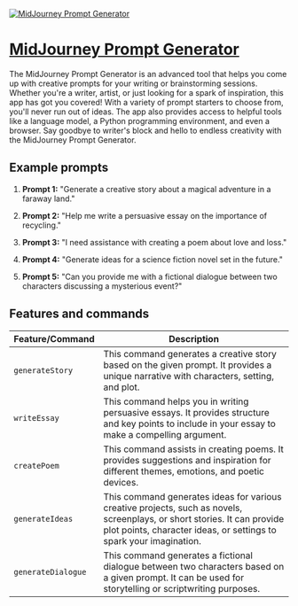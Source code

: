 [![MidJourney Prompt Generator](null)](https://chat.openai.com/g/g-MUJ3zHjvn-midjourney-prompt-generator)

# [MidJourney Prompt Generator](https://chat.openai.com/g/g-MUJ3zHjvn-midjourney-prompt-generator)

The MidJourney Prompt Generator is an advanced tool that helps you come up with creative prompts for your writing or brainstorming sessions. Whether you're a writer, artist, or just looking for a spark of inspiration, this app has got you covered! With a variety of prompt starters to choose from, you'll never run out of ideas. The app also provides access to helpful tools like a language model, a Python programming environment, and even a browser. Say goodbye to writer's block and hello to endless creativity with the MidJourney Prompt Generator.

## Example prompts

1. **Prompt 1:** "Generate a creative story about a magical adventure in a faraway land."

2. **Prompt 2:** "Help me write a persuasive essay on the importance of recycling."

3. **Prompt 3:** "I need assistance with creating a poem about love and loss."

4. **Prompt 4:** "Generate ideas for a science fiction novel set in the future."

5. **Prompt 5:** "Can you provide me with a fictional dialogue between two characters discussing a mysterious event?"

## Features and commands

| Feature/Command | Description |
| --- | --- |
| `generateStory` | This command generates a creative story based on the given prompt. It provides a unique narrative with characters, setting, and plot. |
| `writeEssay` | This command helps you in writing persuasive essays. It provides structure and key points to include in your essay to make a compelling argument. |
| `createPoem` | This command assists in creating poems. It provides suggestions and inspiration for different themes, emotions, and poetic devices. |
| `generateIdeas` | This command generates ideas for various creative projects, such as novels, screenplays, or short stories. It can provide plot points, character ideas, or settings to spark your imagination. |
| `generateDialogue` | This command generates a fictional dialogue between two characters based on a given prompt. It can be used for storytelling or scriptwriting purposes. |